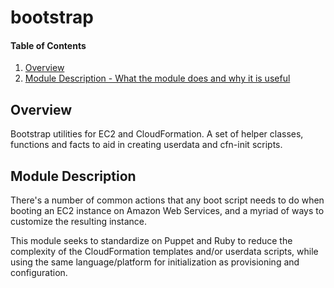# bootstrap

#### Table of Contents

1. [Overview](#overview)
2. [Module Description - What the module does and why it is useful](#module-description)

<!-- 3. [Setup - The basics of getting started with bootstrap](#setup)
    * [What bootstrap affects](#what-bootstrap-affects)
    * [Setup requirements](#setup-requirements)
    * [Beginning with bootstrap](#beginning-with-bootstrap)
4. [Usage - Configuration options and additional functionality](#usage)
5. [Reference - An under-the-hood peek at what the module is doing and how](#reference)
5. [Limitations - OS compatibility, etc.](#limitations)
6. [Development - Guide for contributing to the module](#development) -->

## Overview

Bootstrap utilities for EC2 and CloudFormation. A set of helper classes, functions
and facts to aid in creating userdata and cfn-init scripts.

## Module Description

There's a number of common actions that any boot script needs to do when booting
an EC2 instance on Amazon Web Services, and a myriad of ways to customize the
resulting instance.

This module seeks to standardize on Puppet and Ruby to reduce the complexity of
the CloudFormation templates and/or userdata scripts, while using the same
language/platform for initialization as provisioning and configuration.

<!-- ### What bootstrap affects
## Setup

* A list of files, packages, services, or operations that the module will alter,
  impact, or execute on the system it's installed on.
* This is a great place to stick any warnings.
* Can be in list or paragraph form.

### Setup Requirements **OPTIONAL**

If your module requires anything extra before setting up (pluginsync enabled,
etc.), mention it here.

### Beginning with bootstrap

The very basic steps needed for a user to get the module up and running.

If your most recent release breaks compatibility or requires particular steps
for upgrading, you may wish to include an additional section here: Upgrading
(For an example, see http://forge.puppetlabs.com/puppetlabs/firewall).

## Usage

Put the classes, types, and resources for customizing, configuring, and doing
the fancy stuff with your module here.

## Reference

Here, list the classes, types, providers, facts, etc contained in your module.
This section should include all of the under-the-hood workings of your module so
people know what the module is touching on their system but don't need to mess
with things. (We are working on automating this section!)

## Limitations

This is where you list OS compatibility, version compatibility, etc.

## Development

Since your module is awesome, other users will want to play with it. Let them
know what the ground rules for contributing are.

## Release Notes/Contributors/Etc **Optional**

If you aren't using changelog, put your release notes here (though you should
consider using changelog). You may also add any additional sections you feel are
necessary or important to include here. Please use the `## ` header. -->
